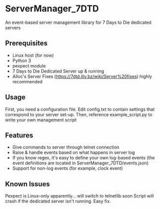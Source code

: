 ServerManager_7DTD
==================

An event-based server management library for 7 Days to Die dedicated servers

Prerequisites
--------------

* Linux host (for now)
* Python 3
* pexpect module
* 7 Days to Die Dedicated Server up & running
* Alloc's Server Fixes (https://7dtd.illy.bz/wiki/Server%20fixes) highly recommended

Usage
---------

First, you need a configuration file. Edit config.txt to contain settings that correspond to your server set-up.
Then, reference example_script.py to write your own management script

Features
---------
* Give commands to server through telnet connection
* Raise & handle events based on what happens in server log
* If you know regex, it's easy to define your own log-based events (the event definitions are located in ServerManager_7DTD/events.json)
* Support for non-log events (for example, clock event)

Known Issues
-------------

Pexpect is Linux-only apparently... will switch to telnetlib soon
Script will crash if the dedicated server isn't running. Easy fix.
